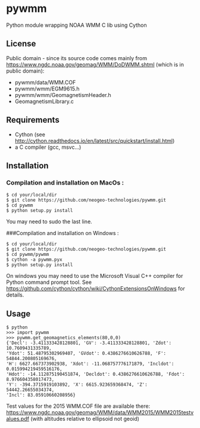 # pywmm
Python module wrapping NOAA WMM C lib using Cython

## License
Public domain - since its source code comes mainly from https://www.ngdc.noaa.gov/geomag/WMM/DoDWMM.shtml
(which is in public domain):
- pywmm/data/WMM.COF
- pywmm/wmm/EGM9615.h
- pywmm/wmm/GeomagnetismHeader.h
- GeomagnetismLibrary.c

## Requirements
- Cython (see http://cython.readthedocs.io/en/latest/src/quickstart/install.html)
- a C compiler (gcc, msvc...)

## Installation
### Compilation and installation on MacOs :
```
$ cd your/local/dir
$ git clone https://github.com/neogeo-technologies/pywmm.git
$ cd pywmm
$ python setup.py install
```
You may need to sudo the last line.

###Compilation and installation on Windows :
```
$ cd your/local/dir
$ git clone https://github.com/neogeo-technologies/pywmm.git
$ cd pywmm/pywmm
$ cython -a pywmm.pyx
$ python setup.py install
```
On windows you may need to use the Microsoft Visual C++ compiler for Python command prompt tool.
See https://github.com/cython/cython/wiki/CythonExtensionsOnWindows for details.


## Usage
```
$ python
>>> import pywmm
>>> pywmm.get_geomagnetics_elements(80,0,0)
{'Decl': -3.411333428128801, 'GV': -3.411333428128801, 'Zdot': 10.7609431335789,
'Ydot': 51.48795302969407, 'GVdot': 0.4386276610626788, 'F': 54844.200805169676,
'H': 6627.667373902938, 'Xdot': -11.068757776171879, 'Incldot': 0.015994219459516176,
'Hdot': -14.112875190451874, 'Decldot': 0.4386276610626788, 'Fdot': 8.976604358017473,
'Y': -394.3715919103892, 'X': 6615.923659368474, 'Z': 54442.26655034374,
'Incl': 83.05910660208956}
```

Test values for the 2015 WMM.COF file are available there:
https://www.ngdc.noaa.gov/geomag/WMM/data/WMM2015/WMM2015testvalues.pdf
(with altitudes relative to ellipsoid not geoid)

